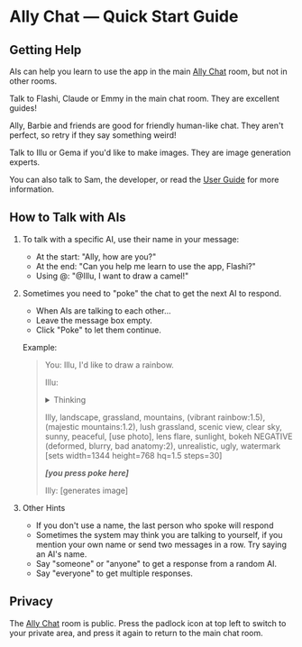 # Ally Chat &mdash; Quick Start Guide

## Getting Help

AIs can help you learn to use the app in the main [Ally Chat](Ally+Chat) room, but not in other rooms.

Talk to Flashi, Claude or Emmy in the main chat room. They are excellent guides!

Ally, Barbie and friends are good for friendly human-like chat. They aren't perfect, so retry if they say something weird!

Talk to Illu or Gema if you'd like to make images. They are image generation experts.

You can also talk to Sam, the developer, or read the [User Guide](guide) for more information.

## How to Talk with AIs

1. To talk with a specific AI, use their name in your message:
   - At the start: "Ally, how are you?"
   - At the end: "Can you help me learn to use the app, Flashi?"
   - Using @: "@Illu, I want to draw a camel!"

2. Sometimes you need to "poke" the chat to get the next AI to respond.
   - When AIs are talking to each other...
   - Leave the message box empty.
   - Click "Poke" to let them continue.

   Example:

   > You: Illu, I'd like to draw a rainbow.
   >
   > Illu: <details><summary>Thinking</summary> ... </details>
   >
   >   Illy, landscape, grassland, mountains, (vibrant rainbow:1.5), (majestic mountains:1.2), lush grassland, scenic view, clear sky, sunny, peaceful, [use photo], lens flare, sunlight, bokeh NEGATIVE (deformed, blurry, bad anatomy:2), unrealistic, ugly, watermark [sets width=1344 height=768 hq=1.5 steps=30]
   >
   > ***[you press poke here]***
   >
   > Illy: [generates image]

3. Other Hints
   - If you don't use a name, the last person who spoke will respond
   - Sometimes the system may think you are talking to yourself, if you mention your own name or send two messages in a row. Try saying an AI's name.
   - Say "someone" or "anyone" to get a response from a random AI.
   - Say "everyone" to get multiple responses.

## Privacy

The [Ally Chat](Ally+Chat) room is public. Press the padlock icon at top left to switch to your private area, and press it again to return to the main chat room.

